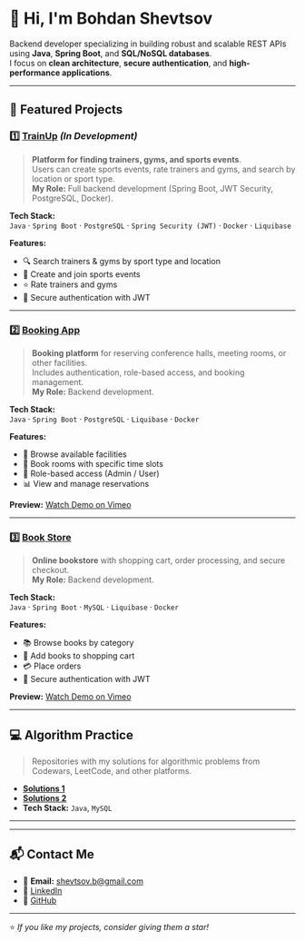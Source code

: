 # 👋 Hi, I'm Bohdan Shevtsov

Backend developer specializing in building robust and scalable REST APIs using **Java**, **Spring Boot**, and **SQL/NoSQL databases**.  
I focus on **clean architecture**, **secure authentication**, and **high-performance applications**.

---

## 🚀 Featured Projects

### 1️⃣ [TrainUp](https://github.com/BohdanDymydiuk/train-up) *(In Development)*
> **Platform for finding trainers, gyms, and sports events**.  
> Users can create sports events, rate trainers and gyms, and search by location or sport type.  
> **My Role:** Full backend development (Spring Boot, JWT Security, PostgreSQL, Docker).

**Tech Stack:**  
`Java` · `Spring Boot` · `PostgreSQL` · `Spring Security (JWT)` · `Docker` · `Liquibase`

**Features:**
- 🔍 Search trainers & gyms by sport type and location
- 📅 Create and join sports events
- ⭐ Rate trainers and gyms
- 🔐 Secure authentication with JWT

<!--
**Preview:**  
![TrainUp Screenshot](https://via.placeholder.com/800x400?text=TrainUp+Preview) -->

---

### 2️⃣ [Booking App](https://github.com/BohdanS-UA/booking-app-bs)
> **Booking platform** for reserving conference halls, meeting rooms, or other facilities.  
> Includes authentication, role-based access, and booking management.  
> **My Role:** Backend development.

**Tech Stack:**  
`Java` · `Spring Boot` · `PostgreSQL` · `Liquibase` · `Docker`

**Features:**
- 🏢 Browse available facilities
- 📅 Book rooms with specific time slots
- 👥 Role-based access (Admin / User)
- 📊 View and manage reservations

**Preview:** [Watch Demo on Vimeo](https://vimeo.com/1076702684)

---

### 3️⃣ [Book Store](https://github.com/BohdanS-UA/book-store-v2)
> **Online bookstore** with shopping cart, order processing, and secure checkout.  
> **My Role:** Backend development.

**Tech Stack:**  
`Java` · `Spring Boot` · `MySQL` · `Liquibase` · `Docker`

**Features:**
- 📚 Browse books by category
- 🛒 Add books to shopping cart
- 💳 Place orders
- 🔐 Secure authentication with JWT

**Preview:** [Watch Demo on Vimeo](https://vimeo.com/manage/videos/1065013803)


---
## 💻 Algorithm Practice

> Repositories with my solutions for algorithmic problems from Codewars, LeetCode, and other platforms.

- **[Solutions 1](https://github.com/BohdanS-UA/algorithmic-tasks)**
- **[Solutions 2](https://github.com/BohdanS-UA/algoritthmic_tasks_2)**
- **Tech Stack:** `Java`, `MySQL`
---

---


## 📬 Contact Me
- 📧 **Email:** shevtsov.b@gmail.com  
- 💼 [LinkedIn](https://www.linkedin.com/in/bohdan-shevtsov-810741106/)  
- 🐙 [GitHub](https://github.com/BohdanS-UA)

---
⭐ *If you like my projects, consider giving them a star!*
